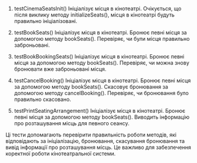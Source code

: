  1. testCinemaSeatsInit()
        Ініціалізує місця в кінотеатрі.
        Очікується, що після виклику методу initializeSeats(), місця в кінотеатрі будуть правильно ініціалізовані.

 2. testBookSeats()
        Ініціалізує місця в кінотеатрі.
        Бронює певні місця за допомогою методу bookSeats().
        Перевіряє, чи були місця правильно заброньовані.

 3. testBookBookingSeats()
        Ініціалізує місця в кінотеатрі.
        Бронює певні місця за допомогою методу bookSeats().
        Перевіряє, чи можна знову бронювати вже заброньовані місця.

 4. testCancelBooking()
        Ініціалізує місця в кінотеатрі.
        Бронює певні місця за допомогою методу bookSeats().
        Скасовує бронювання за допомогою методу cancelBooking().
        Перевіряє, чи бронювання було правильно скасовано.

 5. testPrintSeatingArrangement()
        Ініціалізує місця в кінотеатрі.
        Бронює певні місця за допомогою методу bookSeats().
        Виводить інформацію про розташування місць для певного сеансу.

Ці тести допомагають перевірити правильність роботи методів, які відповідають за ініціалізацію, бронювання, скасування бронювання та вивід інформації про розташування місць. Це важливо для забезпечення коректної роботи кінотеатральної системи.